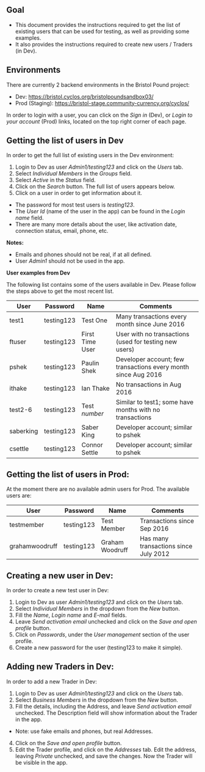 ## Goal

- This document provides the instructions required to get the list of existing users that can be used for testing, as well as providing some examples.
- It also provides the instructions required to create new users / Traders (in Dev).

## Environments

There are currently 2 backend environments in the Bristol Pound project:
- Dev: https://bristol.cyclos.org/bristolpoundsandbox03/
- Prod (Staging): https://bristol-stage.community-currency.org/cyclos/

In order to login with a user, you can click on the _Sign in_ (Dev), or _Login to your account_ (Prod) links, located on the top right corner of each page.

## Getting the list of users in Dev

In order to get the full list of existing users in the Dev environment:

1. Login to Dev as user _Admin1/testing123_ and click on the _Users_ tab.
2. Select _Individual Members_ in the _Groups_ field.
3. Select _Active_ in the _Status_ field.
4. Click on the _Search_ button. The full list of users appears below.
5. Click on a user in order to get information about it.
  * The password for most test users is _testing123_.
  * The _User Id_ (name of the user in the app) can be found in the _Login name_ field.
  * There are many more details about the user, like activation date, connection status, email, phone, etc.

  __Notes:__
  - Emails and phones should not be real, if at all defined.
  - User _Admin1_ should not be used in the app.

__User examples from Dev__

The following list contains some of the users available in Dev. Please follow the steps above to get the most recent list.

| User | Password | Name | Comments |
|------|----------|------|----------|
| test1 | testing123 | Test One | Many transactions every month since June 2016 |
| ftuser | testing123 | First Time User | User with no transactions (used for testing new users) |
| pshek | testing123 | Paulin Shek | Developer account; few transactions every month since Aug 2016 |
| ithake | testing123 | Ian Thake | No transactions in Aug 2016 |
| test2-6 | testing123 | Test _number_ | Similar to test1; some have months with no transactions |
| saberking | testing123 | Saber King | Developer account; similar to pshek |
| csettle | testing123 | Connor Settle | Developer account; similar to pshek |

## Getting the list of users in Prod:

At the moment there are no available admin users for Prod. The available users are:

| User | Password | Name | Comments |
|------|----------|------|----------|
| testmember | testing123 | Test Member | Transactions since Sep 2016 |
| grahamwoodruff | testing123 | Graham Woodruff | Has many transactions since July 2012 |

## Creating a new user in Dev:

In order to create a new test user in Dev:

1. Login to Dev as user _Admin1/testing123_ and click on the _Users_ tab.
2. Select _Individual Members_ in the dropdown from the _New_ button.
3. Fill the _Name_, _Login name_ and _E-mail_ fields.
4. Leave _Send activation email_ unchecked and click on the _Save and open profile_ button.
5. Click on _Passwords_, under the _User management_ section of the user profile.
6. Create a new password for the user (testing123 to make it simple).

## Adding new Traders in Dev:

In order to add a new Trader in Dev:

1. Login to Dev as user _Admin1/testing123_ and click on the _Users_ tab.
2. Select _Business Members_ in the dropdown from the _New_ button.
3. Fill the details, including the Address, and leave _Send activation email_ unchecked. The Description field will show information about the Trader in the app.
  * Note: use fake emails and phones, but real Addresses.
4. Click on the _Save and open profile_ button.
5. Edit the Trader profile, and click on the _Addresses_ tab. Edit the address, leaving _Private_ unchecked, and save the changes. Now the Trader will be visible in the app.

